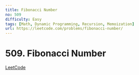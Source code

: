```yaml
---
title: Fibonacci Number
no: 509
difficulty: Easy
tags: [Math, Dynamic Programming, Recursion, Memoization]
url: https://leetcode.com/problems/fibonacci-number/
---
```


# 509. Fibonacci Number

[LeetCode](https://leetcode.com/problems/fibonacci-number/)


